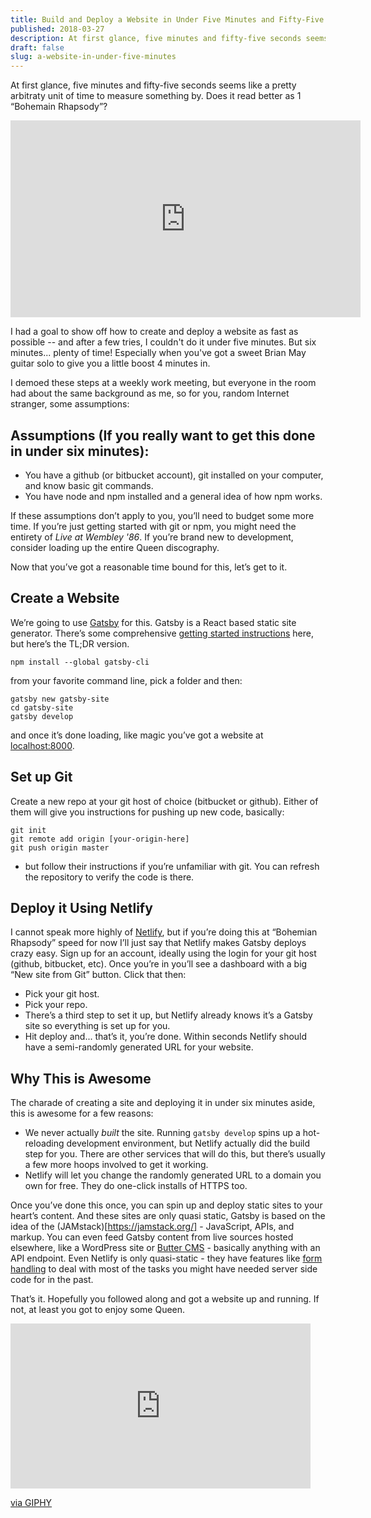 ```yaml
---
title: Build and Deploy a Website in Under Five Minutes and Fifty-Five Seconds
published: 2018-03-27
description: At first glance, five minutes and fifty-five seconds seems like a pretty arbitraty unit of time to measure something by. Does it read better as 1 “Bohemain Rhapsody”?
draft: false
slug: a-website-in-under-five-minutes
---
```


At first glance, five minutes and fifty-five seconds seems like a pretty arbitraty unit of time to measure something by. Does it read better as 1 “Bohemain Rhapsody”?

<iframe width="560" height="315" src="https://www.youtube.com/embed/fJ9rUzIMcZQ" frameborder="0" allow="autoplay; encrypted-media" allowfullscreen></iframe>

I had a goal to show off how to create and deploy a website as fast as possible -- and after a few tries, I couldn't do it under five minutes. But six minutes... plenty of time! Especially when you've got a sweet Brian May guitar solo to give you a little boost 4 minutes in.

I demoed these steps at a weekly work meeting, but everyone in the room had about the same background as me, so for you, random Internet stranger, some assumptions:

## Assumptions (If you really want to get this done in under six minutes):

- You have a github (or bitbucket account), git installed on your computer, and know basic git commands.
- You have node and npm installed and a general idea of how npm works.

If these assumptions don’t apply to you, you’ll need to budget some more time. If you’re just getting started with git or npm, you might need the entirety of _Live at Wembley '86_. If you’re brand new to development, consider loading up the entire Queen discography.

Now that you’ve got a reasonable time bound for this, let’s get to it.

## Create a Website

We’re going to use [Gatsby](https://www.gatsbyjs.org/) for this. Gatsby is a React based static site generator. There’s some comprehensive [getting started instructions](https://www.gatsbyjs.org/docs/) here, but here’s the TL;DR version.

`npm install --global gatsby-cli`

from your favorite command line, pick a folder and then:

```shell
gatsby new gatsby-site
cd gatsby-site
gatsby develop
```

and once it’s done loading, like magic you’ve got a website at [localhost:8000](localhost:8000).

## Set up Git

Create a new repo at your git host of choice (bitbucket or github). Either of them will give you instructions for pushing up new code, basically:

```shell
git init
git remote add origin [your-origin-here]
git push origin master
```

- but follow their instructions if you’re unfamiliar with git. You can refresh the repository to verify the code is there.

## Deploy it Using Netlify

I cannot speak more highly of [Netlify](https://www.netlify.com/), but if you’re doing this at “Bohemian Rhapsody” speed for now I’ll just say that Netlify makes Gatsby deploys crazy easy. Sign up for an account, ideally using the login for your git host (github, bitbucket, etc). Once you’re in you’ll see a dashboard with a big “New site from Git” button. Click that then:

- Pick your git host.
- Pick your repo.
- There’s a third step to set it up, but Netlify already knows it’s a Gatsby site so everything is set up for you.
- Hit deploy and... that’s it, you’re done. Within seconds Netlify should have a semi-randomly generated URL for your website.

## Why This is Awesome

The charade of creating a site and deploying it in under six minutes aside, this is awesome for a few reasons:

- We never actually _built_ the site. Running `gatsby develop` spins up a hot-reloading development environment, but Netlify actually did the build step for you. There are other services that will do this, but there’s usually a few more hoops involved to get it working.
- Netlify will let you change the randomly generated URL to a domain you own for free. They do one-click installs of HTTPS too.

Once you’ve done this once, you can spin up and deploy static sites to your heart’s content. And these sites are only quasi static, Gatsby is based on the idea of the (JAMstack)[https://jamstack.org/] - JavaScript, APIs, and markup. You can even feed Gatsby content from live sources hosted elsewhere, like a WordPress site or [Butter CMS](https://buttercms.com/) - basically anything with an API endpoint. Even Netlify is only quasi-static - they have features like [form handling](https://www.netlify.com/docs/form-handling/) to deal with most of the tasks you might have needed server side code for in the past.

That’s it. Hopefully you followed along and got a website up and running. If not, at least you got to enjoy some Queen.

<iframe src="https://giphy.com/embed/cAfaWIcWr7qus" width="480" height="264" frameBorder="0" class="giphy-embed" allowFullScreen></iframe><p><a href="https://giphy.com/gifs/cAfaWIcWr7qus">via GIPHY</a></p>
